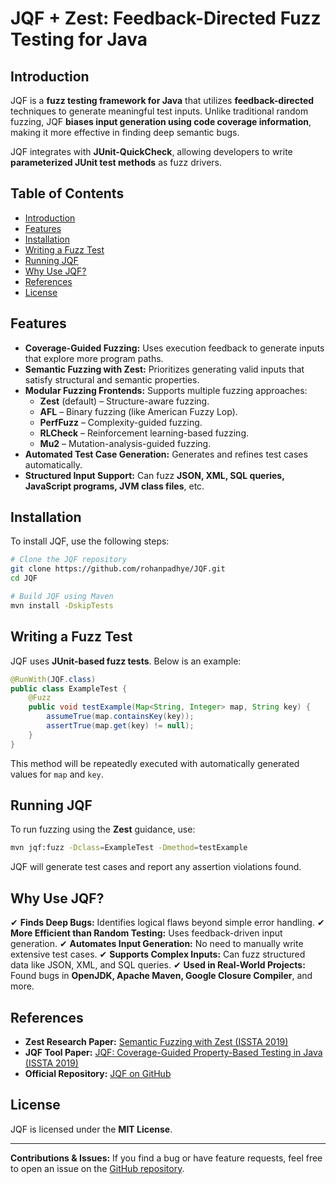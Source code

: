 # JQF + Zest: Feedback-Directed Fuzz Testing for Java

## Introduction

JQF is a **fuzz testing framework for Java** that utilizes **feedback-directed** techniques to generate meaningful test inputs. Unlike traditional random fuzzing, JQF **biases input generation using code coverage information**, making it more effective in finding deep semantic bugs.

JQF integrates with **JUnit-QuickCheck**, allowing developers to write **parameterized JUnit test methods** as fuzz drivers.

## Table of Contents

- [Introduction](#introduction)
- [Features](#features)
- [Installation](#installation)
- [Writing a Fuzz Test](#writing-a-fuzz-test)
- [Running JQF](#running-jqf)
- [Why Use JQF?](#why-use-jqf)
- [References](#references)
- [License](#license)

## Features

- **Coverage-Guided Fuzzing:** Uses execution feedback to generate inputs that explore more program paths.
- **Semantic Fuzzing with Zest:** Prioritizes generating valid inputs that satisfy structural and semantic properties.
- **Modular Fuzzing Frontends:** Supports multiple fuzzing approaches:
  - **Zest** (default) – Structure-aware fuzzing.
  - **AFL** – Binary fuzzing (like American Fuzzy Lop).
  - **PerfFuzz** – Complexity-guided fuzzing.
  - **RLCheck** – Reinforcement learning-based fuzzing.
  - **Mu2** – Mutation-analysis-guided fuzzing.
- **Automated Test Case Generation:** Generates and refines test cases automatically.
- **Structured Input Support:** Can fuzz **JSON, XML, SQL queries, JavaScript programs, JVM class files**, etc.

## Installation

To install JQF, use the following steps:

```bash
# Clone the JQF repository
git clone https://github.com/rohanpadhye/JQF.git
cd JQF

# Build JQF using Maven
mvn install -DskipTests
```

## Writing a Fuzz Test

JQF uses **JUnit-based fuzz tests**. Below is an example:

```java
@RunWith(JQF.class)
public class ExampleTest {
    @Fuzz
    public void testExample(Map<String, Integer> map, String key) {
        assumeTrue(map.containsKey(key));
        assertTrue(map.get(key) != null);
    }
}
```

This method will be repeatedly executed with automatically generated values for `map` and `key`.

## Running JQF

To run fuzzing using the **Zest** guidance, use:

```bash
mvn jqf:fuzz -Dclass=ExampleTest -Dmethod=testExample
```

JQF will generate test cases and report any assertion violations found.

## Why Use JQF?

✔ **Finds Deep Bugs:** Identifies logical flaws beyond simple error handling. ✔ **More Efficient than Random Testing:** Uses feedback-driven input generation. ✔ **Automates Input Generation:** No need to manually write extensive test cases. ✔ **Supports Complex Inputs:** Can fuzz structured data like JSON, XML, and SQL queries. ✔ **Used in Real-World Projects:** Found bugs in **OpenJDK, Apache Maven, Google Closure Compiler**, and more.

## References

- **Zest Research Paper:** [Semantic Fuzzing with Zest (ISSTA 2019)](https://doi.org/10.1145/3293882.3330576)
- **JQF Tool Paper:** [JQF: Coverage-Guided Property-Based Testing in Java (ISSTA 2019)](https://doi.org/10.1145/3293882.3339002)
- **Official Repository:** [JQF on GitHub](https://github.com/rohanpadhye/JQF)

## License

JQF is licensed under the **MIT License**.

---

**Contributions & Issues:** If you find a bug or have feature requests, feel free to open an issue on the [GitHub repository](https://github.com/rohanpadhye/JQF/issues).

